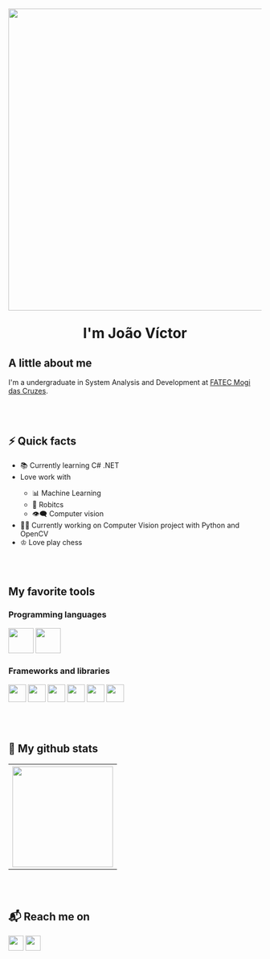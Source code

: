 <h1 align="center">
  <img src="https://c.tenor.com/DSG9ZID25nsAAAAC/hello-there-general-kenobi.gif" width="600px">
  <p> I'm João Víctor </p>
</h1>

<h2> A little about me </h2>
I'm a undergraduate in System Analysis and Development at <a href="https://www.fatecmogidascruzes.com.br/ads">FATEC Mogi das Cruzes</a>.

<br></br>

<h2> ⚡ Quick facts </h2>
<ul>
  <li> 📚 Currently learning C# .NET</li>
  <li> Love work with </li>
    <ul>
      <li> 📊 Machine Learning </li>
      <li> 🤖 Robitcs </li>
      <li> 👁️‍🗨️ Computer vision </li>
    </ul>
  <li> 👨‍💻 Currently working on Computer Vision project with Python and OpenCV </li>
  <li> ♔ Love play chess </li>
</ul>

<br></br>

<h2> My favorite tools</h2>
<h3> Programming languages </h3>
  <p>
  <img src="https://img.shields.io/badge/python-3670A0?style=for-the-badge&logo=python&logoColor=ffdd54" height="50">
  <img src="https://img.shields.io/badge/c%23-%23239120.svg?style=for-the-badge&logo=c-sharp&logoColor=white" height="50">
  </p>

<h3> Frameworks and libraries </h3>
<p>
  <img src="https://img.shields.io/badge/opencv-%23white.svg?style=for-the-badge&logo=opencv&logoColor=white" height="35">
  <img src="https://img.shields.io/badge/numpy-%23013243.svg?style=for-the-badge&logo=numpy&logoColor=white" height="35">
  <img src="https://img.shields.io/badge/pandas-%23150458.svg?style=for-the-badge&logo=pandas&logoColor=white" height="35">
  <img src="https://img.shields.io/badge/TensorFlow-%23FF6F00.svg?style=for-the-badge&logo=TensorFlow&logoColor=white" height="35">
  <img src="https://img.shields.io/badge/.NET-5C2D91?style=for-the-badge&logo=.net&logoColor=white" height="35">
  <img src="https://img.shields.io/badge/mysql-%2300f.svg?style=for-the-badge&logo=mysql&logoColor=white" height="35">
</p>

<br></br>

<h2> 🚀 My github stats </h2>
<table style="width:100%">
  <tr>
    <th> <img height="200em" src="https://github-readme-stats.vercel.app/api?username=joaovpaschuino&show_icons=true&hide_border=true&&count_private=true&include_all_commits=true&theme=gotham" /> </th>
  </tr>
</table>

<br></br>

<h2> 📬 Reach me on </h2>
<a href="https://www.linkedin.com/in/joaovspaschuino"><img src="https://img.shields.io/badge/linkedin-%230077B5.svg?&style=for-the-badge&logo=linkedin&logoColor=white" height=30></a>
<a href="mailto:joaovsouza98@outlook.com"><img src="https://img.shields.io/badge/Microsoft_Outlook-0078D4?style=for-the-badge&logo=microsoft-outlook&logoColor=white" height=30></a>
  
